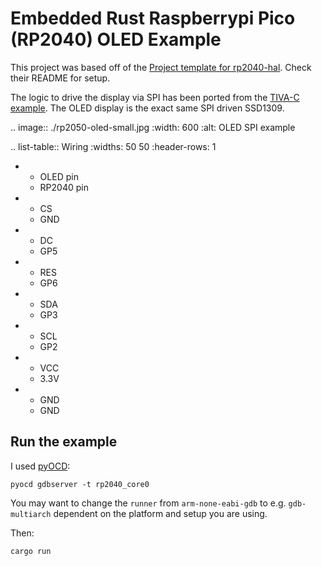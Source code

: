 Embedded Rust Raspberrypi Pico (RP2040) OLED Example
====================================================

This project was based off of the [Project template for rp2040-hal](https://github.com/rp-rs/rp2040-project-template). Check their README for setup.

The logic to drive the display via SPI has been ported from the [TIVA-C example](https://github.com/HerrMuellerluedenscheid/tm4c-oled-example). The OLED display is the exact same SPI driven SSD1309.

.. image:: ./rp2050-oled-small.jpg
  :width: 600
  :alt: OLED SPI example

.. list-table:: Wiring
   :widths: 50 50
   :header-rows: 1

   * - OLED pin
     - RP2040 pin
   * - CS
     - GND
   * - DC
     - GP5
   * - RES
     - GP6
   * - SDA
     - GP3
   * - SCL
     - GP2
   * - VCC
     - 3.3V
   * - GND
     - GND

## Run the example

I used [pyOCD](https://pyocd.io/docs/installing):

    pyocd gdbserver -t rp2040_core0

You may want to change the `runner` from `arm-none-eabi-gdb` to e.g. `gdb-multiarch` dependent on the platform and setup you are using.

Then:

    cargo run
